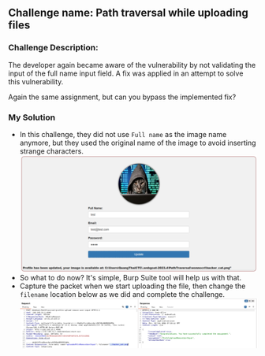 ## Challenge name: Path traversal while uploading files

### Challenge Description:
The developer again became aware of the vulnerability by not validating the input of the full name input field. A fix was applied in an attempt to solve this vulnerability.

Again the same assignment, but can you bypass the implemented fix?


### My Solution
- In this challenge, they did not use `Full name` as the image name anymore, but they used the original name of the image to avoid inserting strange characters.
![img](chall-attached/img-4.png)
- So what to do now? It's simple, Burp Suite tool will help us with that.
- Capture the packet when we start uploading the file, then change the `filename` location below as we did and complete the challenge.
![img](chall-attached/img-5.png)